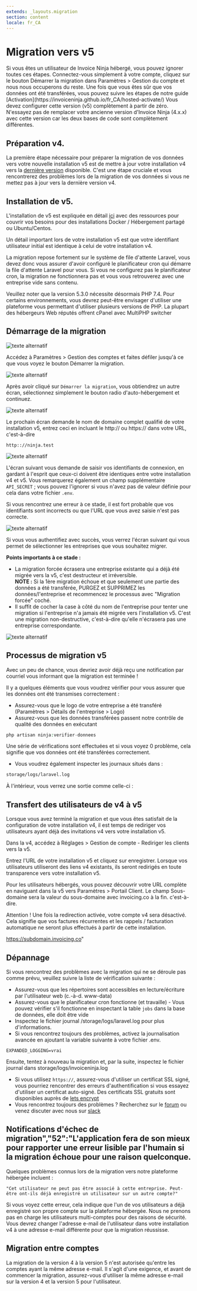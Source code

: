 ```yaml
---
extends: _layouts.migration
section: content
locale: fr_CA
---
```


# Migration vers v5

<x-info>
Si vous êtes un utilisateur de Invoice Ninja hébergé, vous pouvez ignorer toutes ces étapes. Connectez-vous simplement à votre compte, cliquez sur le bouton Démarrer la migration dans Paramètres > Gestion du compte et nous nous occuperons du reste. Une fois que vous êtes sûr que vos données ont été transférées, vous pouvez suivre les étapes de notre guide [Activation](https://invoiceninja.github.io/fr_CA/hosted-activate/)
</x-info>

<x-warning>
Vous devez configurer cette version (v5) complètement à partir de zéro. N'essayez pas de remplacer votre ancienne version d'Invoice Ninja (4.x.x) avec cette version car les deux bases de code sont complètement différentes.
</x-warning>

## Préparation v4.

La première étape nécessaire pour préparer la migration de vos données vers votre nouvelle installation v5 est de mettre à jour votre installation v4 vers la [dernière version](https://download.invoiceninja.com) disponible. C'est une étape cruciale et vous rencontrerez des problèmes lors de la migration de vos données si vous ne mettez pas à jour vers la dernière version v4.

## Installation de v5.

L'installation de v5 est expliquée en détail [ici](/fr_CA/self-host-installation) avec des ressources pour couvrir vos besoins pour des installations Docker / Hébergement partagé ou Ubuntu/Centos.

Un détail important lors de votre installation v5 est que votre identifiant utilisateur initial est identique à celui de votre installation v4.

La migration repose fortement sur le système de file d'attente Laravel, vous devez donc vous assurer d'avoir configuré le planificateur cron qui démarre la file d'attente Laravel pour vous. Si vous ne configurez pas le planificateur cron, la migration ne fonctionnera pas et vous vous retrouverez avec une entreprise vide sans contenu.

<x-warning>
Veuillez noter que la version 5.3.0 nécessite désormais PHP 7.4. Pour certains environnements, vous devrez peut-être envisager d'utiliser une plateforme vous permettant d'utiliser plusieurs versions de PHP. La plupart des hébergeurs Web réputés offrent cPanel avec MultiPHP switcher
</x-warning>

## Démarrage de la migration

![texte alternatif](/assets/images/migration/migration_step_1.png "Commencer la migration")

Accédez à Paramètres > Gestion des comptes et faites défiler jusqu'à ce que vous voyez le bouton Démarrer la migration.

![texte alternatif](/assets/images/migration/migration_step_2.png "Sélectionnez auto-hébergé")

Après avoir cliqué sur ```Démarrer la migration```, vous obtiendrez un autre écran, sélectionnez simplement le bouton radio d'auto-hébergement et continuez.

![texte alternatif](/assets/images/migration/migration_step_3.png "Entrer l'URL")

Le prochain écran demande le nom de domaine complet qualifié de votre installation v5, entrez ceci en incluant le http:// ou https:// dans votre URL, c'est-à-dire

```
http:://ninja.test
```

![texte alternatif](/assets/images/migration/migration_step_4.png "Authentifier")

L'écran suivant vous demande de saisir vos identifiants de connexion, en gardant à l'esprit que ceux-ci doivent être identiques entre votre installation v4 et v5. Vous remarquerez également un champ supplémentaire ```API_SECRET``` ; vous pouvez l'ignorer si vous n'avez pas de valeur définie pour cela dans votre fichier ```.env```.

Si vous rencontrez une erreur à ce stade, il est fort probable que vos identifiants sont incorrects ou que l'URL que vous avez saisie n'est pas correcte.

![texte alternatif](/assets/images/migration/migration_step_5.png "Sélectionner une entreprise")

Si vous vous authentifiez avec succès, vous verrez l'écran suivant qui vous permet de sélectionner les entreprises que vous souhaitez migrer.

**Points importants à ce stade :**

* La migration forcée écrasera une entreprise existante qui a déjà été migrée vers la v5, c'est destructeur et irréversible.
<br>**NOTE :** Si la 1ère migration échoue et que seulement une partie des données a été transférée, PURGEZ et SUPPRIMEZ les données/l'entreprise et recommencez le processus avec "Migration forcée" coché.
* Il suffit de cocher la case à côté du nom de l'entreprise pour tenter une migration si l'entreprise n'a jamais été migrée vers l'installation v5. C'est une migration non-destructive, c'est-à-dire qu'elle n'écrasera pas une entreprise correspondante.

![texte alternatif](/assets/images/migration/migration_step_6.png "Migration commencée")

## Processus de migration v5
Avec un peu de chance, vous devriez avoir déjà reçu une notification par courriel vous informant que la migration est terminée !

Il y a quelques éléments que vous voudrez vérifier pour vous assurer que les données ont été transmises correctement :

* Assurez-vous que le logo de votre entreprise a été transféré (Paramètres > Détails de l'entreprise > Logo)
* Assurez-vous que les données transférées passent notre contrôle de qualité des données en exécutant

```php
php artisan ninja:verifier-donnees
```

Une série de vérifications sont effectuées et si vous voyez 0 problème, cela signifie que vos données ont été transférées correctement.

* Vous voudrez également inspecter les journaux situés dans :

```bash
storage/logs/laravel.log
```

À l'intérieur, vous verrez une sortie comme celle-ci :

## Transfert des utilisateurs de v4 à v5

Lorsque vous avez terminé la migration et que vous êtes satisfait de la configuration de votre installation v4, il est temps de rediriger vos utilisateurs ayant déjà des invitations v4 vers votre installation v5.

Dans la v4, accédez à Réglages > Gestion de compte - Rediriger les clients vers la v5.

Entrez l'URL de votre installation v5 et cliquez sur enregistrer. Lorsque vos utilisateurs utiliseront des liens v4 existants, ils seront redirigés en toute transparence vers votre installation v5.

Pour les utilisateurs hébergés, vous pouvez découvrir votre URL complète en naviguant dans la v5 vers Paramètres > Portail Client. Le champ Sous-domaine sera la valeur du sous-domaine avec invoicing.co à la fin. c'est-à-dire.


<x-warning>
    Attention ! Une fois la redirection activée, votre compte v4 sera désactivé. Cela signifie que vos factures récurrentes et les rappels / facturation automatique ne seront plus effectués à partir de cette installation.
</x-warning>


https://subdomain.invoicing.co"

## Dépannage

Si vous rencontrez des problèmes avec la migration qui ne se déroule pas comme prévu, veuillez suivre la liste de vérification suivante :

* Assurez-vous que les répertoires sont accessibles en lecture/écriture par l'utilisateur web (c.-à-d. www-data)
* Assurez-vous que le planificateur cron fonctionne (et travaille) - Vous pouvez vérifier s'il fonctionne en inspectant la table ```jobs``` dans la base de données, elle doit être vide
* Inspectez le fichier journal /storage/logs/laravel.log pour plus d'informations.
* Si vous rencontrez toujours des problèmes, activez la journalisation avancée en ajoutant la variable suivante à votre fichier .env.

```
EXPANDED_LOGGING=vrai
```
Ensuite, tentez à nouveau la migration et, par la suite, inspectez le fichier journal dans storage/logs/invoiceninja.log

* Si vous utilisez `https://`, assurez-vous d'utiliser un certificat SSL signé, vous pourriez rencontrer des erreurs d'authentification si vous essayez d'utiliser un certificat auto-signé. Des certificats SSL gratuits sont disponibles auprès de [lets encrypt](https://letsencrypt.org)
* Vous rencontrez toujours des problèmes ? Recherchez sur le [forum](https://forum.invoiceninja.com) ou venez discuter avec nous sur [slack](https://invoiceninja.slack.com)

## Notifications d'échec de migration","52":"L'application fera de son mieux pour rapporter une erreur lisible par l'humain si la migration échoue pour une raison quelconque.

Quelques problèmes connus lors de la migration vers notre plateforme hébergée incluent :

```
"Cet utilisateur ne peut pas être associé à cette entreprise. Peut-être ont-ils déjà enregistré un utilisateur sur un autre compte?"
```

Si vous voyez cette erreur, cela indique que l'un de vos utilisateurs a déjà enregistré son propre compte sur la plateforme hébergée. Nous ne prenons pas en charge les utilisateurs multi-comptes pour des raisons de sécurité. Vous devrez changer l'adresse e-mail de l'utilisateur dans votre installation v4 à une adresse e-mail différente pour que la migration réussisse.

## Migration entre comptes

La migration de la version 4 à la version 5 n'est autorisée qu'entre les comptes ayant la même adresse e-mail. Il s'agit d'une exigence,
et avant de commencer la migration, assurez-vous d'utiliser la même adresse e-mail sur la version 4 et la version 5 pour l'utilisateur.


